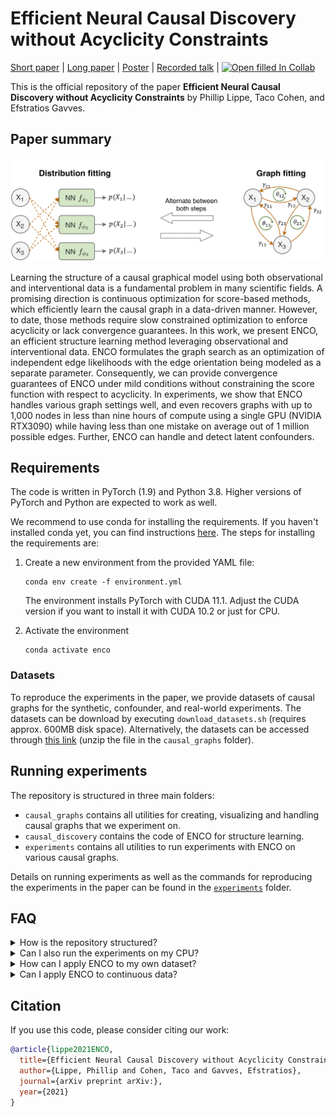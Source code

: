 # Efficient Neural Causal Discovery without Acyclicity Constraints

[Short paper](https://phlippe.github.io/media/ENCO_CausalUAI_Camera_Ready.pdf) | [Long paper](https://phlippe.github.io/media/ENCO_Preprint.pdf) | [Poster](https://phlippe.github.io/media/ENCO_Poster.pdf) | [Recorded talk]() | [![Open filled In Collab](https://colab.research.google.com/assets/colab-badge.svg)](https://colab.research.google.com/github/phlippe/ENCO/blob/main/walkthrough.ipynb) 

This is the official repository of the paper **Efficient Neural Causal Discovery without Acyclicity Constraints** by Phillip Lippe, Taco Cohen, and Efstratios Gavves.

## Paper summary

<center><img src="ENCO_figure.svg" width="800px"></center>

Learning the structure of a causal graphical model using both observational and interventional data is a fundamental problem in many scientific fields.
A promising direction is continuous optimization for score-based methods, which efficiently learn the causal graph in a data-driven manner.
However, to date, those methods require slow constrained optimization to enforce acyclicity or lack convergence guarantees.
In this work, we present ENCO, an efficient structure learning method leveraging observational and interventional data.
ENCO formulates the graph search as an optimization of independent edge likelihoods with the edge orientation being modeled as a separate parameter.
Consequently, we can provide convergence guarantees of ENCO under mild conditions without constraining the score function with respect to acyclicity.
In experiments, we show that ENCO handles various graph settings well, and even recovers graphs with up to 1,000 nodes in less than nine hours of compute using a single GPU (NVIDIA RTX3090) while having less than one mistake on average out of 1 million possible edges.
Further, ENCO can handle and detect latent confounders.

## Requirements

The code is written in PyTorch (1.9) and Python 3.8. Higher versions of PyTorch and Python are expected to work as well.

We recommend to use conda for installing the requirements. If you haven't installed conda yet, you can find instructions [here](https://www.anaconda.com/products/individual). The steps for installing the requirements are:

1. Create a new environment from the provided YAML file:
   ```setup
   conda env create -f environment.yml
   ```
   The environment installs PyTorch with CUDA 11.1. Adjust the CUDA version if you want to install it with CUDA 10.2 or just for CPU.
   
2. Activate the environment
   ```setup
   conda activate enco
   ```

### Datasets

To reproduce the experiments in the paper, we provide datasets of causal graphs for the synthetic, confounder, and real-world experiments. The datasets can be download by executing `download_datasets.sh` (requires approx. 600MB disk space). Alternatively, the datasets can be accessed through [this link](https://drive.google.com/file/d/1mJXJpvkG8Ol4w6QlbzW4EETjpXmHPlMX/view?usp=sharing) (unzip the file in the `causal_graphs` folder).

## Running experiments

The repository is structured in three main folders:
* `causal_graphs` contains all utilities for creating, visualizing and handling causal graphs that we experiment on.
* `causal_discovery` contains the code of ENCO for structure learning.
* `experiments` contains all utilities to run experiments with ENCO on various causal graphs.

Details on running experiments as well as the commands for reproducing the experiments in the paper can be found in the [`experiments`](experiments/) folder.

## FAQ

<details>
<summary>How is the repository structured?</summary>
<br>
We give a quick walkthrough of the most important functions/components in the repository in [`walkthrough.ipynb`](walkthrough.ipynb).  
</details>

<details>
<summary>Can I also run the experiments on my CPU?</summary>
<br>
Yes, a GPU is not a strict constraint to run ENCO. Especially for small graphs (about 10 variables), ENCO is similarly fast on a multi-core CPU than on a GPU. To speed up experiments for small graphs on a CPU, it is recommended to reduce the hidden size from `64` to `32`, and the graph samples in graph fitting from `100` to `20`.  
</details>

<details>
<summary>How can I apply ENCO to my own dataset?</summary>
<br>
If your causal graph/dataset is specified in a `.bif` format as the real-world graphs, you can directly start an experiment on it using `experiments/run_exported_graphs.py`. The alternative format is a `.npz` file which contains a observational and interventional dataset. The file needs to contain the following keys:
   
* `data_obs`: A dataset of observational samples. This array must be of shape [M, num_vars] where M is the number of data points. For categorical data, it should be any integer data type (e.g. np.int32 or np.uint8).
* `data_int`: A dataset of interventional samples. This array must be of shape [num_vars, K, num_vars] where K is the number of data points per intervention. The first axis indicates the variables on which has been intervened to gain this dataset.
* `adj_matrix`: The ground truth adjacency matrix of the graph (shape [num_vars, num_vars], type bool or integer). The matrix is used to determine metrics like SHD during/after training. If the ground truth matrix is not known, you can submit a zero-matrix (keep in mind that the metrics cannot be used in this case).
</details>

<details>
<summary>Can I apply ENCO to continuous data?</summary>
<br>
In general, ENCO can be applied to continuous data as well. The current code base, however, only supports categorical data since we focused on categorical data in our experiments. To support continuous data, a different MLP architecture and log-likelihood evaluations need to be used. Nonetheless, the general code for ENCO supports continuous data as well.
</details>

## Citation
If you use this code, please consider citing our work:
```bibtex
@article{lippe2021ENCO,
  title={Efficient Neural Causal Discovery without Acyclicity Constraints},
  author={Lippe, Phillip and Cohen, Taco and Gavves, Efstratios},
  journal={arXiv preprint arXiv:},
  year={2021}
}
```
